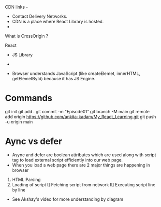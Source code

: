 CDN links -
- Contact Delivery Networks.
- CDN is a place where React Library is hosted.
- 
<script crossorigin src="https://unpkg.com/react@18/umd/react.development.js"></script>
<script crossorigin src="https://unpkg.com/react-dom@18/umd/react-dom.development.js"></script>

What is CrossOrigin ?


React
- JS Library
- 


- Browser understands JavaScript (like createElemet, innerHTML, getElemetById) because it has JS Engine.

# Commands
git init
git add .
git commit -m "Episode01"
git branch -M main
git remote add origin https://github.com/ankita-kadam/My_React_Learning.git
git push -u origin main


# Aync vs defer
- Async and defer are boolean attributes which are used along with script tag to load external script efficiently into our web page.
- When you load a web page there are 2 major things are happening in browser
1.  HTML Parsing
2.  Loading of script
    I] Fetching script from network
   II] Executing script line by line 
- See Akshay's video for more understanding by diagram